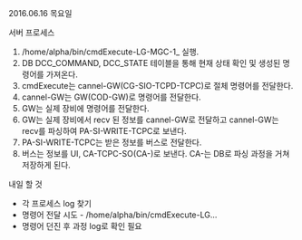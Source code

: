 
2016.06.16 목요일

서버 프로세스 
 1. /home/alpha/bin/cmdExecute-LG-MGC-1_ 실행.
 2. DB DCC_COMMAND, DCC_STATE 테이블을 통해 현재 상태 확인 및 생성된 명령어를 가져온다.
 3. cmdExecute는 cannel-GW(CG-SIO-TCPD-TCPC)로 절체 명령어를 전달한다.
 4. cannel-GW는 GW(COD-GW)로 명령어를 전달한다.
 5. GW는 실제 장비에 명령어를 전달한다.
 6. GW는 실제 장비에서 recv 된 정보를 cannel-GW로 전달하고 cannel-GW는 recv를 파싱하여 PA-SI-WRITE-TCPC로 보낸다.
 7. PA-SI-WRITE-TCPC는 받은 정보를 버스로 전달한다.
 8. 버스는 정보를 UI, CA-TCPC-SO(CA-)로 보낸다. CA-는 DB로 파싱 과정을 거쳐 저장하게 된다.
 
내일 할 것
 * 각 프로세스 log 찾기
 * 명령어 전달 시도 - /home/alpha/bin/cmdExecute-LG...  
 * 명령어 던진 후 과정 log로 확인 필요
